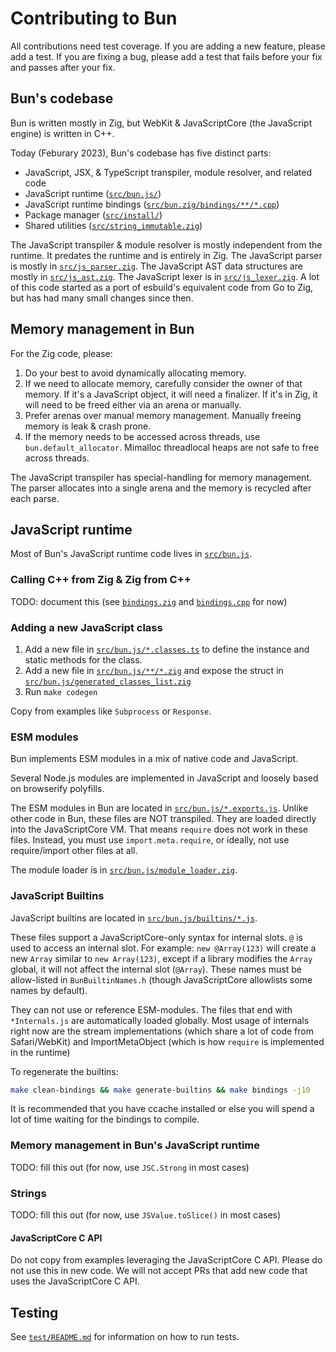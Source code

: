 # Contributing to Bun

All contributions need test coverage. If you are adding a new feature, please add a test. If you are fixing a bug, please add a test that fails before your fix and passes after your fix.

## Bun's codebase

Bun is written mostly in Zig, but WebKit & JavaScriptCore (the JavaScript engine) is written in C++.

Today (Feburary 2023), Bun's codebase has five distinct parts:

- JavaScript, JSX, & TypeScript transpiler, module resolver, and related code
- JavaScript runtime ([`src/bun.js/`](src/bun.js/))
- JavaScript runtime bindings ([`src/bun.zig/bindings/**/*.cpp`](src/bun.zig/bindings/))
- Package manager ([`src/install/`](src/install/))
- Shared utilities ([`src/string_immutable.zig`](src/string_immutable.zig))

The JavaScript transpiler & module resolver is mostly independent from the runtime. It predates the runtime and is entirely in Zig. The JavaScript parser is mostly in [`src/js_parser.zig`](src/js_parser.zig). The JavaScript AST data structures are mostly in [`src/js_ast.zig`](src/js_ast.zig). The JavaScript lexer is in [`src/js_lexer.zig`](src/js_lexer.zig). A lot of this code started as a port of esbuild's equivalent code from Go to Zig, but has had many small changes since then.

## Memory management in Bun

For the Zig code, please:

1. Do your best to avoid dynamically allocating memory.
2. If we need to allocate memory, carefully consider the owner of that memory. If it's a JavaScript object, it will need a finalizer. If it's in Zig, it will need to be freed either via an arena or manually.
3. Prefer arenas over manual memory management. Manually freeing memory is leak & crash prone.
4. If the memory needs to be accessed across threads, use `bun.default_allocator`. Mimalloc threadlocal heaps are not safe to free across threads.

The JavaScript transpiler has special-handling for memory management. The parser allocates into a single arena and the memory is recycled after each parse.

## JavaScript runtime

Most of Bun's JavaScript runtime code lives in [`src/bun.js`](src/bun.js).

### Calling C++ from Zig & Zig from C++

TODO: document this (see [`bindings.zig`](src/bun.js/bindings/bindings.zig) and [`bindings.cpp`](src/bun.js/bindings/bindings.cpp) for now)

### Adding a new JavaScript class

1. Add a new file in [`src/bun.js/*.classes.ts`](src/bun.js) to define the instance and static methods for the class.
2. Add a new file in [`src/bun.js/**/*.zig`](src/bun.js) and expose the struct in [`src/bun.js/generated_classes_list.zig`](src/bun.js/generated_classes_list.zig)
3. Run `make codegen`

Copy from examples like `Subprocess` or `Response`.

### ESM modules

Bun implements ESM modules in a mix of native code and JavaScript.

Several Node.js modules are implemented in JavaScript and loosely based on browserify polyfills.

The ESM modules in Bun are located in [`src/bun.js/*.exports.js`](src/bun.js/). Unlike other code in Bun, these files are NOT transpiled. They are loaded directly into the JavaScriptCore VM. That means `require` does not work in these files. Instead, you must use `import.meta.require`, or ideally, not use require/import other files at all.

The module loader is in [`src/bun.js/module_loader.zig`](src/bun.js/module_loader.zig).

### JavaScript Builtins

JavaScript builtins are located in [`src/bun.js/builtins/*.js`](src/bun.js/builtins).

These files support a JavaScriptCore-only syntax for internal slots. `@` is used to access an internal slot. For example: `new @Array(123)` will create a new `Array` similar to `new Array(123)`, except if a library modifies the `Array` global, it will not affect the internal slot (`@Array`). These names must be allow-listed in `BunBuiltinNames.h` (though JavaScriptCore allowlists some names by default).

They can not use or reference ESM-modules. The files that end with `*Internals.js` are automatically loaded globally. Most usage of internals right now are the stream implementations (which share a lot of code from Safari/WebKit) and ImportMetaObject (which is how `require` is implemented in the runtime)

To regenerate the builtins:

```sh
make clean-bindings && make generate-builtins && make bindings -j10
```

It is recommended that you have ccache installed or else you will spend a lot of time waiting for the bindings to compile.

### Memory management in Bun's JavaScript runtime

TODO: fill this out (for now, use `JSC.Strong` in most cases)

### Strings

TODO: fill this out (for now, use `JSValue.toSlice()` in most cases)

#### JavaScriptCore C API

Do not copy from examples leveraging the JavaScriptCore C API. Please do not use this in new code. We will not accept PRs that add new code that uses the JavaScriptCore C API.

## Testing

See [`test/README.md`](test/README.md) for information on how to run tests.
